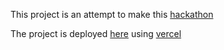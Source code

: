 This project is an attempt to make this [hackathon](https://github.com/panaverse/learn-nextjs/tree/main/HACKATHONS/02.hackathon_two)

The project is deployed [here](https://hackathon-tau-ten.vercel.app/) using [vercel](https://vercel.com)